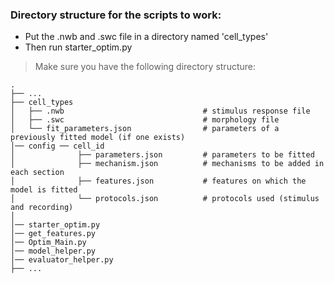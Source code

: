 ### Directory structure for the scripts to work:

* Put the .nwb and .swc file in a directory named 'cell_types'
* Then run starter_optim.py

> Make sure you have the following directory structure:

    .
    ├── ...
    ├── cell_types                             
    │   ├── .nwb                               # stimulus response file
    │   ├── .swc                               # morphology file
    │   └── fit_parameters.json                # parameters of a previously fitted model (if one exists)
    │── config ── cell_id                                 
    │              ├── parameters.json         # parameters to be fitted
    │              ├── mechanism.json          # mechanisms to be added in each section 
    │              ├── features.json           # features on which the model is fitted
    │              └── protocols.json          # protocols used (stimulus and recording)
    │
    │── starter_optim.py
    │── get_features.py
    │── Optim_Main.py
    │── model_helper.py
    │── evaluator_helper.py
    ├── ...
